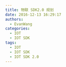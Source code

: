 ```yaml
---
title: 物联 SDK2.0 规划
date: 2016-12-13 16:29:17
authors:
  - EvanWang
categories:
  - IOT
  - IOT SDK
tags:
  - IOT
  - IOT SDK
  - IOT SDK 2.0
---
```


<!-- more -->